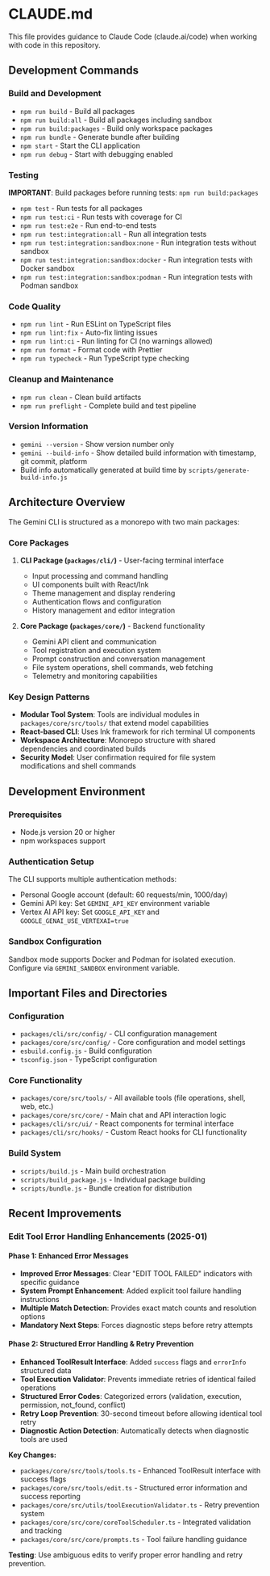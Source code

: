 # CLAUDE.md

This file provides guidance to Claude Code (claude.ai/code) when working with code in this repository.

## Development Commands

### Build and Development
- `npm run build` - Build all packages
- `npm run build:all` - Build all packages including sandbox
- `npm run build:packages` - Build only workspace packages
- `npm run bundle` - Generate bundle after building
- `npm start` - Start the CLI application
- `npm run debug` - Start with debugging enabled

### Testing
**IMPORTANT**: Build packages before running tests: `npm run build:packages`

- `npm test` - Run tests for all packages
- `npm run test:ci` - Run tests with coverage for CI
- `npm run test:e2e` - Run end-to-end tests
- `npm run test:integration:all` - Run all integration tests
- `npm run test:integration:sandbox:none` - Run integration tests without sandbox
- `npm run test:integration:sandbox:docker` - Run integration tests with Docker sandbox
- `npm run test:integration:sandbox:podman` - Run integration tests with Podman sandbox

### Code Quality
- `npm run lint` - Run ESLint on TypeScript files
- `npm run lint:fix` - Auto-fix linting issues
- `npm run lint:ci` - Run linting for CI (no warnings allowed)
- `npm run format` - Format code with Prettier
- `npm run typecheck` - Run TypeScript type checking

### Cleanup and Maintenance
- `npm run clean` - Clean build artifacts
- `npm run preflight` - Complete build and test pipeline

### Version Information
- `gemini --version` - Show version number only
- `gemini --build-info` - Show detailed build information with timestamp, git commit, platform
- Build info automatically generated at build time by `scripts/generate-build-info.js`

## Architecture Overview

The Gemini CLI is structured as a monorepo with two main packages:

### Core Packages
1. **CLI Package (`packages/cli/`)** - User-facing terminal interface
   - Input processing and command handling
   - UI components built with React/Ink
   - Theme management and display rendering
   - Authentication flows and configuration
   - History management and editor integration

2. **Core Package (`packages/core/`)** - Backend functionality
   - Gemini API client and communication
   - Tool registration and execution system
   - Prompt construction and conversation management
   - File system operations, shell commands, web fetching
   - Telemetry and monitoring capabilities

### Key Design Patterns
- **Modular Tool System**: Tools are individual modules in `packages/core/src/tools/` that extend model capabilities
- **React-based CLI**: Uses Ink framework for rich terminal UI components
- **Workspace Architecture**: Monorepo structure with shared dependencies and coordinated builds
- **Security Model**: User confirmation required for file system modifications and shell commands

## Development Environment

### Prerequisites
- Node.js version 20 or higher
- npm workspaces support

### Authentication Setup
The CLI supports multiple authentication methods:
- Personal Google account (default: 60 requests/min, 1000/day)
- Gemini API key: Set `GEMINI_API_KEY` environment variable
- Vertex AI API key: Set `GOOGLE_API_KEY` and `GOOGLE_GENAI_USE_VERTEXAI=true`

### Sandbox Configuration
Sandbox mode supports Docker and Podman for isolated execution. Configure via `GEMINI_SANDBOX` environment variable.

## Important Files and Directories

### Configuration
- `packages/cli/src/config/` - CLI configuration management
- `packages/core/src/config/` - Core configuration and model settings
- `esbuild.config.js` - Build configuration
- `tsconfig.json` - TypeScript configuration

### Core Functionality
- `packages/core/src/tools/` - All available tools (file operations, shell, web, etc.)
- `packages/core/src/core/` - Main chat and API interaction logic
- `packages/cli/src/ui/` - React components for terminal interface
- `packages/cli/src/hooks/` - Custom React hooks for CLI functionality

### Build System
- `scripts/build.js` - Main build orchestration
- `scripts/build_package.js` - Individual package building
- `scripts/bundle.js` - Bundle creation for distribution

## Recent Improvements

### Edit Tool Error Handling Enhancements (2025-01)

#### Phase 1: Enhanced Error Messages
- **Improved Error Messages**: Clear "EDIT TOOL FAILED" indicators with specific guidance
- **System Prompt Enhancement**: Added explicit tool failure handling instructions
- **Multiple Match Detection**: Provides exact match counts and resolution options
- **Mandatory Next Steps**: Forces diagnostic steps before retry attempts

#### Phase 2: Structured Error Handling & Retry Prevention
- **Enhanced ToolResult Interface**: Added `success` flags and `errorInfo` structured data
- **Tool Execution Validator**: Prevents immediate retries of identical failed operations
- **Structured Error Codes**: Categorized errors (validation, execution, permission, not_found, conflict)
- **Retry Loop Prevention**: 30-second timeout before allowing identical tool retry
- **Diagnostic Action Detection**: Automatically detects when diagnostic tools are used

**Key Changes:**
- `packages/core/src/tools/tools.ts` - Enhanced ToolResult interface with success flags
- `packages/core/src/tools/edit.ts` - Structured error information and success reporting
- `packages/core/src/utils/toolExecutionValidator.ts` - Retry prevention system
- `packages/core/src/core/coreToolScheduler.ts` - Integrated validation and tracking
- `packages/core/src/core/prompts.ts` - Tool failure handling guidance

**Testing**: Use ambiguous edits to verify proper error handling and retry prevention.